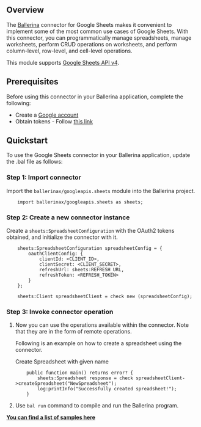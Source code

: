 ## Overview

The [Ballerina](https://ballerina.io/) connector for Google Sheets makes it convenient to implement some of the most common use cases of Google Sheets. With this connector, you can programmatically manage spreadsheets, manage worksheets, perform CRUD operations on worksheets, and perform column-level, row-level, and cell-level operations.

This module supports [Google Sheets API v4](https://developers.google.com/sheets/api).

## Prerequisites

Before using this connector in your Ballerina application, complete the following:

- Create a [Google account](https://accounts.google.com/signup/v2/webcreateaccount?utm_source=ga-ob-search&utm_medium=google-account&flowName=GlifWebSignIn&flowEntry=SignUp)
- Obtain tokens - Follow [this link](https://developers.google.com/identity/protocols/oauth2)

## Quickstart

To use the Google Sheets connector in your Ballerina application, update the .bal file as follows:

### Step 1: Import connector
Import the `ballerinax/googleapis.sheets` module into the Ballerina project.
```ballerina
    import ballerinax/googleapis.sheets as sheets;
```

### Step 2: Create a new connector instance
Create a `sheets:SpreadsheetConfiguration` with the OAuth2 tokens obtained, and initialize the connector with it. 
```ballerina
    sheets:SpreadsheetConfiguration spreadsheetConfig = {
        oauthClientConfig: {
            clientId: <CLIENT_ID>,
            clientSecret: <CLIENT_SECRET>,
            refreshUrl: sheets:REFRESH_URL,
            refreshToken: <REFRESH_TOKEN>
        }
    };

    sheets:Client spreadsheetClient = check new (spreadsheetConfig);
```

### Step 3: Invoke connector operation
1. Now you can use the operations available within the connector. Note that they are in the form of remote operations.

    Following is an example on how to create a spreadsheet using the connector.

    Create Spreadsheet with given name

    ```ballerina
        public function main() returns error? {
            sheets:Spreadsheet response = check spreadsheetClient->createSpreadsheet("NewSpreadsheet");
            log:printInfo("Successfully created spreadsheet!");
        }
    ```

2. Use `bal run` command to compile and run the Ballerina program. 

**[You can find a list of samples here](https://github.com/ballerina-platform/module-ballerinax-googleapis.sheets/tree/master/gsheet/samples)**
